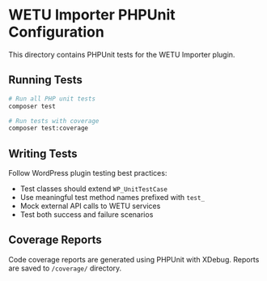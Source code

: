 # WETU Importer PHPUnit Configuration

This directory contains PHPUnit tests for the WETU Importer plugin.

## Running Tests

```bash
# Run all PHP unit tests
composer test

# Run tests with coverage
composer test:coverage
```

## Writing Tests

Follow WordPress plugin testing best practices:
- Test classes should extend `WP_UnitTestCase`
- Use meaningful test method names prefixed with `test_`
- Mock external API calls to WETU services
- Test both success and failure scenarios

## Coverage Reports

Code coverage reports are generated using PHPUnit with XDebug.
Reports are saved to `/coverage/` directory.
